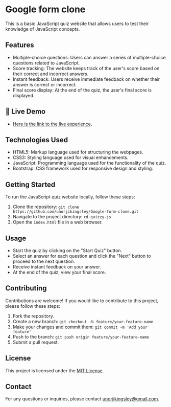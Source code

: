 # Google form clone 


This is a basic JavaScript quiz website that allows users to test their knowledge of JavaScript concepts.

## Features

- Multiple-choice questions: Users can answer a series of multiple-choice questions related to JavaScript.
- Score tracking: The website keeps track of the user's score based on their correct and incorrect answers.
- Instant feedback: Users receive immediate feedback on whether their answer is correct or incorrect.
- Final score display: At the end of the quiz, the user's final score is displayed.

## 🚀 Live Demo <a name="live-demo"></a>

- [Here is the link to the live experience](upcoing).
## Technologies Used

- HTML5: Markup language used for structuring the webpages.
- CSS3: Styling language used for visual enhancements.
- JavaScript: Programming language used for the functionality of the quiz.
- Bootstrap: CSS framework used for responsive design and styling.

## Getting Started

To run the JavaScript quiz website locally, follow these steps:

1. Clone the repository: `git clone https://github.com/unorjikingsley/Google-form-clone.git`
2. Navigate to the project directory: `cd quizzy-js`
3. Open the `index.html` file in a web browser.

## Usage

- Start the quiz by clicking on the "Start Quiz" button.
- Select an answer for each question and click the "Next" button to proceed to the next question.
- Receive instant feedback on your answer.
- At the end of the quiz, view your final score.

## Contributing

Contributions are welcome! If you would like to contribute to this project, please follow these steps:

1. Fork the repository.
2. Create a new branch: `git checkout -b feature/your-feature-name`
3. Make your changes and commit them: `git commit -m 'Add your feature'`
4. Push to the branch: `git push origin feature/your-feature-name`
5. Submit a pull request.

## License

This project is licensed under the [MIT License](LICENSE).
## Contact

For any questions or inquiries, please contact [unorjikingsley@gmail.com](mailto:unorjikingsley@gmail.com).

